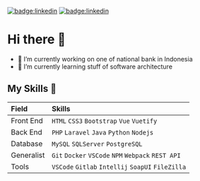 <!--
**amrann/amrann** is a ✨ _special_ ✨ repository because its `README.md` (this file) appears on your GitHub profile.

Here are some ideas to get you started:

- 🔭 I’m currently working on ...
- 🌱 I’m currently learning ...
- 👯 I’m looking to collaborate on ...
- 🤔 I’m looking for help with ...
- 💬 Ask me about ...
- 📫 How to reach me: ...
- 😄 Pronouns: ...
- ⚡ Fun fact: ...

📫 **How to reach me:**

[<img align="left" alt="amr.bin.an@gmail.com" width="22px" src="http://simpleicons.org/icons/gmail.svg" />][Email]
[<img align="left" alt="linkedin.com/in/amran-944b64a5" width="22px" src="https://cdn.jsdelivr.net/npm/simple-icons@v3/icons/linkedin.svg" />][Linked]
[<img align="left" alt="twitter.com/mraann_" width="22px" src="https://cdn.jsdelivr.net/npm/simple-icons@v3/icons/twitter.svg" />][Twitter]
[<img align="left" alt="instagram.com/amran.maruusy/" width="22px" src="https://cdn.jsdelivr.net/npm/simple-icons@3.13.0/icons/instagram.svg" />][Instagram]
<br />
<br />
[Email]: mailto:amr.bin.an@gmail.com
[Linked]: https://linkedin.com/in/amran-944b64a5
[Twitter]: #
[Instagram]: https://instagram.com/amran.maruusy

![](https://img.shields.io/badge/-VSCode-0078d7?style=flat&logo=visual-studio-code&logoColor=white&color=0078d7)
![](https://img.shields.io/badge/-Jupyter-F37626?style=flat&logo=jupyter&logoColor=white&color=F37626)
![](https://img.shields.io/badge/-Colab-F4B400?style=flat&logo=google-colab&logoColor=white&color=F4B400)
![](https://img.shields.io/badge/-Git-F05032?style=flat&logo=Git&logoColor=white&color=F05032)
![](https://img.shields.io/badge/-Docker-2496ED?style=flat&logo=docker&logoColor=white&color=2496ED)
![](https://img.shields.io/badge/-Laravel-FF2D20?style=flat&logo=laravel&logoColor=white&color=FF2D20)
![](https://img.shields.io/badge/-Python-3776AB?style=flat&logo=python&logoColor=white&color=3776AB)
![](https://img.shields.io/badge/-PHP-777BB4?style=flat&logo=php&logoColor=white&color=777BB4)
![](https://img.shields.io/badge/-Kotlin-0095D5?style=flat&logo=kotlin&logoColor=white&color=0095D5)
![](https://img.shields.io/badge/-Android%20Studio-3DDC84?style=flat&logo=android-studio&logoColor=white&color=3DDC84)

<a href="amran.maruusy@gmail.com">![badge:twitter](https://img.shields.io/badge/Twitter-1DA1F2?style=for-the-badge&logo=twitter&logoColor=white)</a>
-->
<a href="mailto:amran.maruusy@gmail.com">![badge:linkedin](https://img.shields.io/badge/Gmail-D14836?style=for-the-badge&logo=gmail&logoColor=white)</a>
<a href="https://www.linkedin.com/in/amran-944b64a5/">![badge:linkedin](https://img.shields.io/badge/LinkedIn-0077B5?style=for-the-badge&logo=linkedin&logoColor=white)</a>


# Hi there 👋
- 🔭 I’m currently working on one of national bank in Indonesia
- 🌱 I’m currently learning stuff of software architecture

## My Skills 🚀
| Field        | Skills                                           |
|:-------------|:-------------------------------------------------|
| Front End  | `HTML` `CSS3` `Bootstrap` `Vue` `Vuetify`          |
| Back End   | `PHP` `Laravel` `Java` `Python` `Nodejs`           |
| Database   | `MySQL` `SQLServer` `PostgreSQL`                   |
| Generalist | `Git` `Docker` `VSCode` `NPM` `Webpack` `REST API` |
| Tools      | `VSCode` `Gitlab` `Intellij` `SoapUI` `FileZilla`  |




